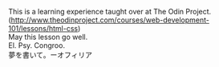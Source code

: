 This is a learning experience taught over at The Odin Project. <br> (http://www.theodinproject.com/courses/web-development-101/lessons/html-css)<br>
May this lesson go well.<br>
El. Psy. Congroo.<br>
夢を書いて。ーオフィリア
